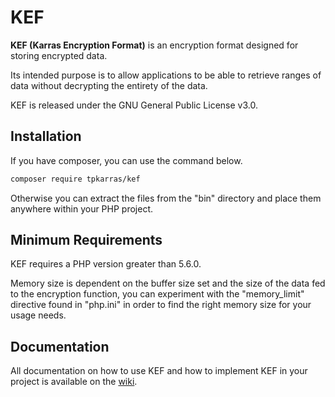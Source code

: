 # KEF

**KEF (Karras Encryption Format)** is an encryption format designed for storing encrypted data.

Its intended purpose is to allow applications to be able to retrieve ranges of data without decrypting the entirety of the data.

KEF is released under the GNU General Public License v3.0.

## Installation

If you have composer, you can use the command below.

```sh
composer require tpkarras/kef
```

Otherwise you can extract the files from the "bin" directory and place them anywhere within your PHP project.

## Minimum Requirements

KEF requires a PHP version greater than 5.6.0.

Memory size is dependent on the buffer size set and the size of the data fed to the encryption function, you can experiment with the "memory_limit" directive found in "php.ini" in order to find the right memory size for your usage needs.

## Documentation

All documentation on how to use KEF and how to implement KEF in your project is available on the [wiki](https://github.com/tpkarras/KEF/wiki).
